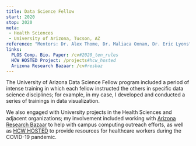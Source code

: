 ```yaml
---
title: Data Science Fellow
start: 2020
stop: 2020
meta:
 - Health Sciences
 - University of Arizona, Tucson, AZ
reference: "Mentors: Dr. Alex Thome, Dr. Maliaca Oxnam, Dr. Eric Lyons"
links:
  PLOS Comp. Bio. Paper: /cv#2020_ten_rules
  HCW HOSTED Project: /projects#hcw_hosted
  Arizona Research Bazaar: /cv#resbaz
---
```

The University of Arizona Data Science Fellow program included a period of intense training in which each fellow instructed the others in specific data science disciplines; for example, in my case, I developed and conducted a series of trainings in data visualization.

We also engaged with University projects in the Health Sciences and adjacent organizations; my involvement included working with [Arizona Research Bazaar](https://researchbazaar.arizona.edu/) to help with campus computing outreach efforts, as well as [HCW HOSTED](https://hcwhosted.org/) to provide resources for healthcare workers during the COVID-19 pandemic.
